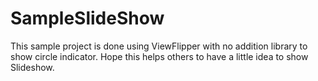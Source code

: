 # SampleSlideShow
This sample project is done using ViewFlipper with no addition library to show circle indicator.
Hope this helps others to have a little idea to show Slideshow.
